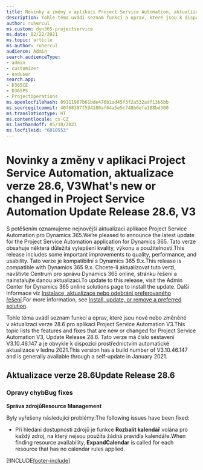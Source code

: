 ```yaml
---
title: Novinky a změny v aplikaci Project Service Automation, aktualizace verze 28.6, oprava hotfix, V3
description: Tohle téma uvádí seznam funkcí a oprav, které jsou k dispozici v aktualizaci verze 28.6, oprava hotfix, pro aplikaci Project Service Automation V3.
author: ruhercul
ms.custom: dyn365-projectservice
ms.date: 02/22/2021
ms.topic: article
ms.author: ruhercul
audience: Admin
search.audienceType:
- admin
- customizer
- enduser
search.app:
- D365CE
- D365PS
- ProjectOperations
ms.openlocfilehash: 09111967b61bde476b1ad45f3f2a532adf13b5bb
ms.sourcegitcommit: 40f68387f594180af64a5e5c748b6efa188bd300
ms.translationtype: HT
ms.contentlocale: cs-CZ
ms.lasthandoff: 05/10/2021
ms.locfileid: "6010553"
---
```

# <a name="whats-new-or-changed-in-project-service-automation-update-release-286-v3"></a><span data-ttu-id="ade25-103">Novinky a změny v aplikaci Project Service Automation, aktualizace verze 28.6, V3</span><span class="sxs-lookup"><span data-stu-id="ade25-103">What's new or changed in Project Service Automation Update Release 28.6, V3</span></span>

<span data-ttu-id="ade25-104">S potěšením oznamujeme nejnovější aktualizaci aplikace Project Service Automation pro Dynamics 365.</span><span class="sxs-lookup"><span data-stu-id="ade25-104">We’re pleased to announce the latest update for the Project Service Automation application for Dynamics 365.</span></span> <span data-ttu-id="ade25-105">Tato verze obsahuje některá důležitá vylepšení kvality, výkonu a použitelnosti.</span><span class="sxs-lookup"><span data-stu-id="ade25-105">This release includes some important improvements to quality, performance, and usability.</span></span> <span data-ttu-id="ade25-106">Tato verze je kompatibilní s Dynamics 365 9.x.</span><span class="sxs-lookup"><span data-stu-id="ade25-106">This release is compatible with Dynamics 365 9.x.</span></span> <span data-ttu-id="ade25-107">Chcete-li aktualizovat tuto verzi, navštivte Centrum pro správu Dynamics 365 online, stránku řešení a nainstalujte danou aktualizaci.</span><span class="sxs-lookup"><span data-stu-id="ade25-107">To update to this release, visit the Admin Center for Dynamics 365 online solutions page to install the update.</span></span> <span data-ttu-id="ade25-108">Další informace viz [Instalace, aktualizace nebo odebrání preferovaného řešení](/power-platform/admin/install-remove-preferred-solution).</span><span class="sxs-lookup"><span data-stu-id="ade25-108">For more information, see [Install, update, or remove a preferred solution](/power-platform/admin/install-remove-preferred-solution).</span></span>

<span data-ttu-id="ade25-109">Tohle téma uvádí seznam funkcí a oprav, které jsou nové nebo změněné v aktualizaci verze 28.6 pro aplikaci Project Service Automation V3.</span><span class="sxs-lookup"><span data-stu-id="ade25-109">This topic lists the features and fixes that are new or changed for Project Service Automation V3, Update Release 28.6.</span></span> <span data-ttu-id="ade25-110">Tato verze má číslo sestavení V3.10.46.147 a je obvykle k dispozici prostřednictvím automatické aktualizace v lednu 2021.</span><span class="sxs-lookup"><span data-stu-id="ade25-110">This version has a build number of V3.10.46.147 and is generally available through a self-update in January 2021.</span></span>

## <a name="update-release-286"></a><span data-ttu-id="ade25-111">Aktualizace verze 28.6</span><span class="sxs-lookup"><span data-stu-id="ade25-111">Update Release 28.6</span></span>

### <a name="bug-fixes"></a><span data-ttu-id="ade25-112">Opravy chyb</span><span class="sxs-lookup"><span data-stu-id="ade25-112">Bug fixes</span></span>


<span data-ttu-id="ade25-113">**Správa zdrojů**</span><span class="sxs-lookup"><span data-stu-id="ade25-113">**Resource Management**</span></span>

<span data-ttu-id="ade25-114">Byly vyřešeny následující problémy:</span><span class="sxs-lookup"><span data-stu-id="ade25-114">The following issues have been fixed:</span></span>

- <span data-ttu-id="ade25-115">Při hledání dostupnosti zdrojů je funkce **Rozbalit kalendář** volána pro každý zdroj, na který nejsou použita žádná pravidla kalendáře.</span><span class="sxs-lookup"><span data-stu-id="ade25-115">When finding resource availability, **ExpandCalendar** is called for each resource that has no calendar rules applied.</span></span>


[!INCLUDE[footer-include](../includes/footer-banner.md)]
